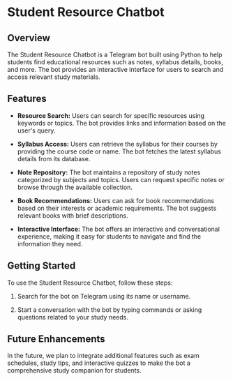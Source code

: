 # Student Resource Chatbot

## Overview

The Student Resource Chatbot is a Telegram bot built using Python to help students find educational resources such as notes, syllabus details, books, and more. The bot provides an interactive interface for users to search and access relevant study materials.

## Features

- **Resource Search:** Users can search for specific resources using keywords or topics. The bot provides links and information based on the user's query.

- **Syllabus Access:** Users can retrieve the syllabus for their courses by providing the course code or name. The bot fetches the latest syllabus details from its database.

- **Note Repository:** The bot maintains a repository of study notes categorized by subjects and topics. Users can request specific notes or browse through the available collection.

- **Book Recommendations:** Users can ask for book recommendations based on their interests or academic requirements. The bot suggests relevant books with brief descriptions.

- **Interactive Interface:** The bot offers an interactive and conversational experience, making it easy for students to navigate and find the information they need.

## Getting Started

To use the Student Resource Chatbot, follow these steps:

1. Search for the bot on Telegram using its name or username.

2. Start a conversation with the bot by typing commands or asking questions related to your study needs.

## Future Enhancements

In the future, we plan to integrate additional features such as exam schedules, study tips, and interactive quizzes to make the bot a comprehensive study companion for students.
